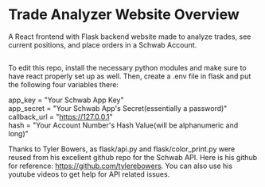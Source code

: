 ﻿# Trade Analyzer Website Overview
A React frontend with Flask backend website made to analyze trades, see current positions, and place orders in a Schwab Account.
## 
To edit this repo, install the necessary python modules and make sure to have react properly set up as well. Then, create a .env file in flask and put the 
following four variables there:

app_key = "Your Schwab App Key"  
app_secret = "Your Schwab App's Secret(essentially a password)"  
callback_url = "https://127.0.0.1"  
hash = "Your Account Number's Hash Value(will be alphanumeric and long)"  

Thanks to Tyler Bowers, as flask/api.py and flask/color_print.py were reused from his excellent github repo for the Schwab API. Here is his github for reference: https://github.com/tylerebowers. You can also use his youtube videos to get help for API related issues. 
